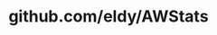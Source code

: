 ---
layout: post
title: github.com/eldy/AWStats
categories: link
tags: [انگلیسی, گیت‌هاب, برنامه‌نویسی]
---